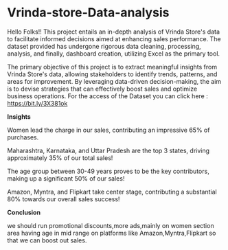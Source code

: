 # Vrinda-store-Data-analysis

Hello Folks!! 
This project entails an in-depth analysis of Vrinda Store's data to facilitate informed decisions aimed at enhancing sales performance. The dataset provided has undergone rigorous data cleaning, processing, analysis, and finally, dashboard creation, utilizing Excel as the primary tool.

The primary objective of this project is to extract meaningful insights from Vrinda Store's data, allowing stakeholders to identify trends, patterns, and areas for improvement. By leveraging data-driven decision-making, the aim is to devise strategies that can effectively boost sales and optimize business operations.
For the access of the Dataset you can click here : https://bit.ly/3X381ok

**Insights**


Women lead the charge in our sales, contributing an impressive 65% of purchases.

Maharashtra, Karnataka, and Uttar Pradesh are the top 3 states, driving approximately 35% of our total sales!

The age group between 30-49 years proves to be the key contributors, making up a significant 50% of our sales!

Amazon, Myntra, and Flipkart take center stage, contributing a substantial 80% towards our overall sales success!

**Conclusion**

we should run promotional discounts,more ads,mainly on women section area having age in mid range on platforms like Amazon,Myntra,Flipkart so that we can boost out sales.

